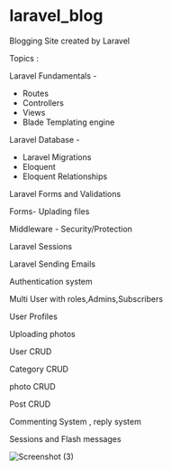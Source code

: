 # laravel_blog
Blogging Site created by Laravel

Topics :

Laravel Fundamentals -
  - Routes 
  - Controllers
  - Views
  - Blade Templating engine
  
Laravel Database -
   -  Laravel Migrations
   -  Eloquent
   -  Eloquent Relationships
   
Laravel Forms and Validations

Forms- Uplading files

Middleware - Security/Protection

Laravel Sessions

Laravel Sending Emails

Authentication system

Multi User with roles,Admins,Subscribers

User Profiles

Uploading photos

User CRUD

Category CRUD

photo CRUD

Post CRUD

Commenting System , reply system

Sessions and Flash messages

![Screenshot (3)](https://user-images.githubusercontent.com/54350348/63790232-81767b80-c916-11e9-8d10-8f27bedee037.png)

